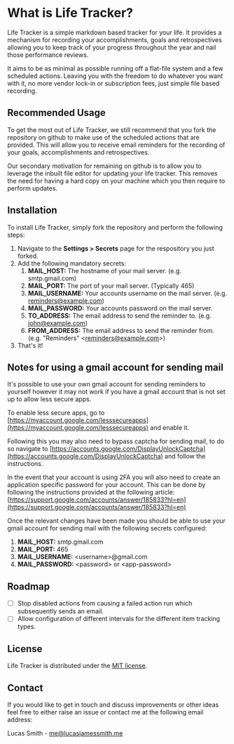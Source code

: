 # What is Life Tracker?

Life Tracker is a simple markdown based tracker for your life. It provides a mechanism for recording your accomplishments, goals and retrospectives allowing you to keep track of your progress throughout the year and nail those performance reviews.

It aims to be as minimal as possible running off a flat-file system and a few scheduled actions. Leaving you with the freedom to do whatever you want with it, no more vendor lock-in or subscription fees, just simple file based recording.

## Recommended Usage

To get the most out of Life Tracker, we still recommend that you fork the repository on github to make use of the scheduled actions that are provided. This will allow you to receive email reminders for the recording of your goals, accomplishments and retrospectives.

Our secondary motivation for remaining on github is to allow you to leverage the inbuilt file editor for updating your life tracker. This removes the need for having a hard copy on your machine which you then require to perform updates.

## Installation

To install Life Tracker, simply fork the repository and perform the following steps:

1. Navigate to the **Settings > Secrets** page for the respository you just forked.
2. Add the following mandatory secrets:
   1. **MAIL_HOST:** The hostname of your mail server. (e.g. smtp.gmail.com)
   2. **MAIL_PORT:** The port of your mail server. (Typically 465)
   3. **MAIL_USERNAME:** Your accounts username on the mail server. (e.g. reminders@example.com)
   4. **MAIL_PASSWORD:** Your accounts password on the mail server.
   5. **TO_ADDRESS:** The email address to send the reminder to. (e.g. john@example.com)
   6. **FROM_ADDRESS:** The email address to send the reminder from. (e.g. "Reminders" \<reminders@example.com\>)
3. That's it!

## Notes for using a gmail account for sending mail

It's possible to use your own gmail account for sending reminders to yourself however it may not work if you have a gmail account that is not set up to allow less secure apps.

To enable less secure apps, go to [https://myaccount.google.com/lesssecureapps](https://myaccount.google.com/lesssecureapps) and enable it.

Following this you may also need to bypass captcha for sending mail, to do so navigate to [https://accounts.google.com/DisplayUnlockCaptcha](https://accounts.google.com/DisplayUnlockCaptcha) and follow the instructions.

In the event that your account is using 2FA you will also need to create an application specific password for your account. This can be done by following the instructions provided at the following article: [https://support.google.com/accounts/answer/185833?hl=en](https://support.google.com/accounts/answer/185833?hl=en)

Once the relevant changes have been made you should be able to use your gmail account for sending mail with the following secrets configured:

   1. **MAIL_HOST:** smtp.gmail.com
   2. **MAIL_PORT:** 465
   3. **MAIL_USERNAME:** \<username\>@gmail.com
   4. **MAIL_PASSWORD:** \<password\> or \<app-password\>

## Roadmap

- [ ] Stop disabled actions from causing a failed action run which subsequently sends an email.
- [ ] Allow configuration of different intervals for the different item tracking types.

## License

Life Tracker is distributed under the [MIT license](LICENSE.txt).

## Contact

If you would like to get in touch and discuss improvements or other ideas feel free to either raise an issue or contact me at the following email address:

Lucas Smith - me@lucasjamessmith.me
